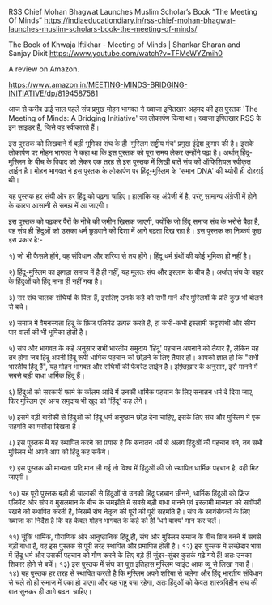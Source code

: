 

RSS Chief Mohan Bhagwat Launches Muslim Scholar’s Book “The Meeting Of Minds”
https://indiaeducationdiary.in/rss-chief-mohan-bhagwat-launches-muslim-scholars-book-the-meeting-of-minds/



The Book of Khwaja Iftikhar - Meeting of Minds | Shankar Sharan and Sanjay Dixit
https://www.youtube.com/watch?v=TFMeWYZmih0


A review on Amazon.

https://www.amazon.in/MEETING-MINDS-BRIDGING-INITIATIVE/dp/8194587581

आज से करीब ढाई साल पहले संघ प्रमुख मोहन भागवत ने ख्वाजा इफ्तिखार अहमद की इस पुस्तक 'The Meeting of Minds: A Bridging Initiative' का लोकार्पण किया था। ख्वाजा इफ्तिखार RSS के इन साइडर हैं, जिसे वह स्वीकारते हैं।

इस पुस्तक को लिखवाने में बड़ी भूमिका संघ के ही 'मुस्लिम राष्ट्रीय मंच' प्रमुख इंद्रेश कुमार की है। इसके लोकार्पण पर मोहन भागवत ने कहा था कि इस पुस्तक को पूरा समय लेकर उन्होंने पढ़ा है। अर्थात् हिंदू-मुस्लिम के बीच के विवाद को लेकर एक तरह से इस पुस्तक में लिखी बातें संघ की ऑफिशियल स्वीकृत लाईन है। मोहन भागवत ने इस पुस्तक के लोकार्पण पर हिंदू-मुस्लिम के 'समान DNA' की थ्योरी ही दोहराई थी।

यह पुस्तक हर संघी और हर हिंदू को पढ़ना चाहिए। हालांकि यह अंग्रेजी में है, परंतु सामान्य अंग्रेजी में होने के कारण आसानी से समझ में आ जाएगी।

इस पुस्तक को पढ़कर पैरों के नीचे की जमीन खिसक जाएगी, क्योंकि जो हिंदू समाज संघ के भरोसे बैठा है, वह संघ ही हिंदुओं को उसका धर्म छुड़वाने की दिशा में आगे बढ़ता दिख रहा है। इस पुस्तक का निष्कर्ष कुछ इस प्रकार है:-

१) जो भी फैसले होंगे, वह संविधान और शरिया से तय होंगे। हिंदू धर्म ग्रंथों की कोई भूमिका ही नहीं है।

२) हिंदू-मुस्लिम का झगड़ा समाज में है ही नहीं, यह मूलतः संघ और इस्लाम के बीच है। अर्थात् संघ के बाहर के हिंदुओं को हिंदू माना ही नहीं गया है।

३) सर संघ चालक संघियों के पिता हैं, इसलिए उनके कहे को सभी मानें और मुस्लिमों के प्रति कुछ भी बोलने से बचे।

४) समाज में वैमनस्यता हिंदू के फ्रिंज एलिमेंट उत्पन्न करते हैं, हां कभी-कभी इस्लामी कट्टरपंथी और सीमा पार वालों की भी भूमिका होती है।

५) संघ और भागवत के कहे अनुसार सभी भारतीय समुदाय 'हिंदू' पहचान अपनाने को तैयार हैं, लेकिन यह तब होगा जब हिंदू अपनी हिंदू रूपी धार्मिक पहचान को छोड़ने के लिए तैयार हों। आपको ज्ञात हो कि "सभी भारतीय हिंदू हैं", यह मोहन भागवत और संघियों की फेवरेट लाईन है। इफ़्तिख़ार के अनुसार, इसे मानने में सबसे बड़ी बाधा धार्मिक हिंदू हैं।

६) हिंदुओं को सरकारी फार्म के कॉलम आदि में उनकी धार्मिक पहचान के लिए सनातन धर्म दे दिया जाए, फिर मुस्लिम एवं अन्य समुदाय भी खुद को 'हिंदू' कह लेंगे।

७) इसमें बड़ी बारीकी से हिंदुओं को हिंदू धर्म अनुष्ठान छोड़ देना चाहिए, इसके लिए संघ और मुस्लिम में एक सहमति का मसौदा दिखता है।

८) इस पुस्तक में यह स्थापित करने का प्रयास है कि सनातन धर्म से अलग हिंदुओं की पहचान बने, तब सभी मुस्लिम भी अपने आप को हिंदू कह सकेंगे।

९) इस पुस्तक की मान्यता यदि मान ली गई तो विश्व में हिंदुओं की जो स्थापित धार्मिक पहचान है, वही मिट जाएगी।

१०) यह पूरी पुस्तक बड़ी ही चालाकी से हिंदुओं से उनकी हिंदू पहचान छीनने, धार्मिक हिंदुओं को फ्रिंज एलिमेंट और संघ व मुसलमान के बीच के समझौते में सबसे बड़ी बाधा मानने एवं इस्लामी मान्यता को सर्वोपरी रखने को स्थापित करती है, जिसमें संघ नेतृत्व की पूरी की पूरी सहमति है। संघ के स्वयंसेवकों के लिए ख्वाजा का निर्देश है कि वह केवल मोहन भागवत के कहे को ही 'धर्म वाक्य' मान कर चलें।

११) चूंकि धार्मिक, पौराणिक और आनुष्ठानिक हिंदू ही, संघ और मुस्लिम समाज के बीच ब्रिज बनने में सबसे बड़ी बाधा हैं, वह इस पुस्तक से पूरी तरह स्थापित और प्रमाणित होती है।
१२) इस पुस्तक में लच्छेदार भाषा में हिंदू धर्म और उसकी पहचान को गौण करने के लिए बड़े ही सुंदर-सुंदर कुतर्क गढ़े गये हैं! अतः उनका शिकार होने से बचें।
१३) इस पुस्तक में संघ का पूरा इतिहास मुस्लिम प्वाइंट आफ व्यू से लिखा गया है।
१४) यह पुस्तक हर तरह से स्थापित करती है कि मुस्लिम अपने शरिया से चलेगा और हिंदू भारतीय संविधान से चले तो ही समाज में एका हो पाएगा और यह राष्ट्र बचा रहेगा‌, अतः हिंदुओं को केवल शास्त्रविहीन संघ की बात सुनकर ही आगे बढ़ना चाहिए।



